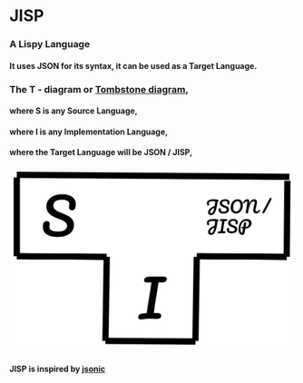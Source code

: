 # JISP
### A Lispy Language 
#### It uses JSON for its syntax, it can be used as a Target Language.

### The T - diagram or [Tombstone diagram](https://en.wikipedia.org/wiki/Tombstone_diagram),
#### where S is any Source Language,
#### where I is any Implementation Language,
#### where the Target Language will be JSON / JISP,
#### <img src="./T-Diagram-JISP.svg"/>

#### JISP is inspired by [jsonic](https://github.com/zaach/jsonic)
